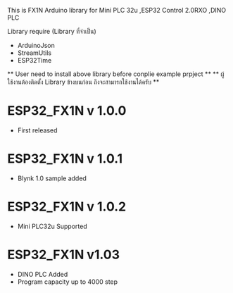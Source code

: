 This is FX1N Arduino library for Mini PLC 32u ,ESP32 Control 2.0RXO ,DINO PLC

Library require (Library ที่จำเป็น)
- ArduinoJson
- StreamUtils
- ESP32Time

** User need to install above library before conplie example prpject **
** ผู้ใช้งานต้องติดตั้ง Library ข้างบนก่อน ถึงจะสามารถใช้งานได้ครับ **

# ESP32_FX1N v 1.0.0
- First released
# ESP32_FX1N v 1.0.1
- Blynk 1.0 sample added
# ESP32_FX1N v 1.0.2
- Mini PLC32u Supported
# ESP32_FX1N v1.03
- DINO PLC Added
- Program capacity up to 4000 step